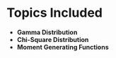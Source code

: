 # Topics Included
* **Gamma Distribution**
* **Chi-Square Distribution**
* **Moment Generating Functions**
